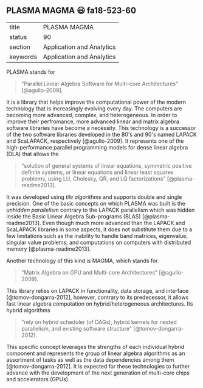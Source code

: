 ## PLASMA MAGMA :smiley: fa18-523-60


|          |                           |
| -------- | ------------------------- |
| title    | PLASMA MAGMA              | 
| status   | 90                        |
| section  | Application and Analytics |
| keywords | Application and Analytics |


PLASMA stands for 

> "Parallel Linear Algebra Software for Multi-core Architectures" [@agullo-2009]. 

It is a library that helps improve the computational power of the modern technology 
that is increasingly evolving every day. The computers are becoming more advanced, 
complex, and heterogeneous. In order to improve their perfromance, more advanced 
linear and matrix algebra software libraries have become a necessity. This technology 
is a successor of the two software libraries developed in the 80's and 90's named 
LAPACK and ScaLAPACK, respectively [@agullo-2009]. It represents one of the 
high-performance parallel programming models for dense linear algebra (DLA) that 
allows the 

> "solution of general systems of linear equations, symmetric positive 
> definite systems, or linear equations and linear least squares problems, 
> using LU, Cholesky, QR, and LQ factorizations" [@plasma-readme2013]. 

It was developed using *tile algorithms* and supports double and single 
precision. One of the basic concepts on which PLASMA was built 
is the *unhidden parallelism* contrary to the LAPACK parallelism 
which was hidden inside the Basic Linear Algebra Sub-programs (BLAS) 
[@plasma-readme2013]. Even though much more advanced than the LAPACK
and ScaLAPACK libraries in some aspects, it does not substitute them 
due to a few limitations such as the inability to handle band matrices,
eigenvalue, singular value problems, and computations on computers with
distributed memory [@plasma-readme2013]. 

Another technology of this kind is MAGMA, which stands for 

> "Matrix Algebra on GPU and Multi-core Architectures" [@agullo-2009]. 

This library relies on LAPACK in functionality, data storage, and 
interface [@tomov-dongarra-2012], however, contrary to its predecessor, it 
allows fast linear algebra computation on hybrid/heterogeneous architectures. 
Its hybrid algorithms 

> "rely on hybrid scheduler (of DAGs), hybrid kernels for nested parallelism, 
> and existing software structure" [@tomov-dongarra-2012].

This specific concept leverages the strengths of each individual hybrid 
component and represents the group of linear algebra algorithms as an assortment 
of tasks as well as the data dependencies among them [@tomov-dongarra-2012]. 
It is expected for these technologies to further advance with the development of 
the next generation of multi-core chips and accelerators (GPUs).  
